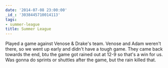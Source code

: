```yaml
---
date: '2014-07-08 23:00:00'
_id_: '3038445710014113'
tags:
- summer-league
title: Summer League
---
```


Played a game against Venose & Drake's team. Venose and Adam weren't there, so we went up early and didn't have a tough game. They came back towards the end, btu the game got rained out at 12-9 so that's a win for us. Was gonna do sprints or shuttles after the game, but the rain killed that.
